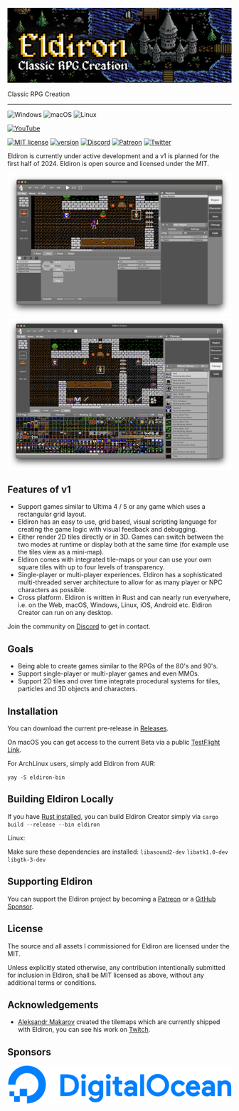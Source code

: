 ![screenshot](images/eldiron_header.png)

Classic RPG Creation

---

![Windows](https://img.shields.io/badge/Windows-0078D6?style=for-the-badge&logo=windows&logoColor=white) ![macOS](https://img.shields.io/badge/mac%20os-000000?style=for-the-badge&logo=macos&logoColor=F0F0F0) ![Linux](https://img.shields.io/badge/Linux-FCC624?style=for-the-badge&logo=linux&logoColor=black)

[![YouTube](https://img.shields.io/badge/YouTube-FF0000?style=for-the-badge&logo=youtube&logoColor=white)](https://www.youtube.com/channel/UCCmrO356zLQv_m8dPEqBUfA)

[![MIT license](https://img.shields.io/badge/License-MIT-blue.svg)](https://lbesson.mit-license.org/) [![version](https://img.shields.io/badge/version-0.8.9-yellow.svg)](https://shields.io/) [![Discord](https://badgen.net/badge/icon/discord?icon=discord&label)](https://discord.gg/ZrNj6baSZU) [![Patreon](https://badgen.net/badge/icon/patreon?icon=patreon&label)](https://patreon.com/eldiron) [![Twitter](https://badgen.net/badge/icon/twitter?icon=twitter&label)](https://twitter.com/EldironRPG)

Eldiron is currently under active development and a v1 is planned for the first half of 2024. Eldiron is open source and licensed under the MIT.

![Screenshot](images/character_screenshot.png)
![Screenshot](images/tilemap.png)

## Features of v1

- Support games similar to Ultima 4 / 5 or any game which uses a rectangular grid layout.
- Eldiron has an easy to use, grid based, visual scripting language for creating the game logic with visual feedback and debugging.
- Either render 2D tiles directly or in 3D. Games can switch between the two modes at runtime or display both at the same time (for example use the tiles view as a mini-map).
- Eldiron comes with integrated tile-maps or your can use your own square tiles with up to four levels of transparency.
- Single-player or multi-player experiences. Eldiron has a sophisticated multi-threaded server architecture to allow for as many player or NPC characters as possible.
- Cross platform. Eldiron is written in Rust and can nearly run everywhere, i.e. on the Web, macOS, Windows, Linux, iOS, Android etc. Eldiron Creator can run on any desktop.

Join the community on [Discord](https://discord.gg/ZrNj6baSZU) to get in contact.

## Goals

- Being able to create games similar to the RPGs of the 80's and 90's.
- Support single-player or multi-player games and even MMOs.
- Support 2D tiles and over time integrate procedural systems for tiles, particles and 3D objects and characters.

## Installation

You can download the current pre-release in [Releases](https://github.com/markusmoenig/Eldiron/releases).

On macOS you can get access to the current Beta via a public [TestFlight Link](https://testflight.apple.com/join/50oZ5yds).

For ArchLinux users, simply add Eldiron from AUR:

```
yay -S eldiron-bin
```

## Building Eldiron Locally

If you have [Rust installed](https://www.rust-lang.org/tools/install), you can build Eldiron Creator simply via
`cargo build --release --bin eldiron`

Linux:

Make sure these dependencies are installed: `libasound2-dev` `libatk1.0-dev` `libgtk-3-dev`

## Supporting Eldiron

You can support the Eldiron project by becoming a [Patreon](https://patreon.com/eldiron) or a [GitHub Sponsor](https://github.com/sponsors/markusmoenig).

## License

The source and all assets I commissioned for Eldiron are licensed under the MIT.

Unless explicitly stated otherwise, any contribution intentionally submitted for inclusion in Eldiron, shall be MIT licensed as above, without any additional terms or conditions.

## Acknowledgements

- [Aleksandr Makarov](https://twitter.com/iknowkingrabbit) created the tilemaps which are currently shipped with Eldiron, you can see his work on [Twitch](https://iknowkingrabbit.itch.io).

## Sponsors

[![Digital Ocean](sponsors/DO_Logo_Horizontal_Blue.png)](https://www.digitalocean.com/?utm_medium=opensource&utm_source=Eldiron)
